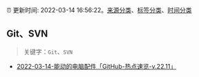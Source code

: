 :alarm_clock: 更新时间: 2022-03-14 16:56:22。[来源分类](../README.md)、[标签分类](../TAGS.md)、[时间分类](../TIMELINE.md)

## Git、SVN


> 关键字：`Git`、`SVN`



- [2022-03-14-能动的电脑配件「GitHub-热点速览-v.22.11」](https://toutiao.io/k/s4njudj) 